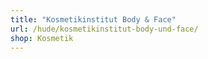 ```yaml
---
title: "Kosmetikinstitut Body & Face"
url: /hude/kosmetikinstitut-body-und-face/
shop: Kosmetik
---
```

